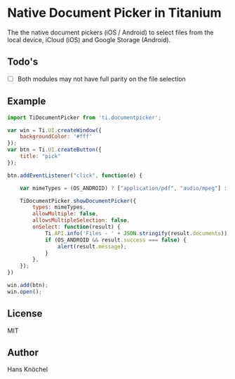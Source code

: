 # Native Document Picker in Titanium

The the native document pickers (iOS / Android) to select files from the local device, iCloud (iOS) and Google Storage (Android).

## Todo's

- [ ] Both modules may not have full parity on the file selection

## Example

```js
import TiDocumentPicker from 'ti.documentpicker';

var win = Ti.UI.createWindow({
	backgroundColor: '#fff'
});
var btn = Ti.UI.createButton({
	title: "pick"
});

btn.addEventListener("click", function(e) {

	var mimeTypes = (OS_ANDROID) ? ["application/pdf", "audio/mpeg"] : ['com.adobe.pdf', 'public.jpeg', 'public.png']

	TiDocumentPicker.showDocumentPicker({
		types: mimeTypes,
		allowMultiple: false,
		allowsMultipleSelection: false,
		onSelect: function(result) {
			Ti.API.info('Files - ' + JSON.stringify(result.documents));
			if (OS_ANDROID && result.success === false) {
				alert(result.message);
			}
		},
	});
})

win.add(btn);
win.open();
```

## License

MIT

## Author

Hans Knöchel
